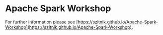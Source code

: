 # Apache Spark Workshop

For further information please see [https://szitnik.github.io/Apache-Spark-Workshop](https://szitnik.github.io/Apache-Spark-Workshop).